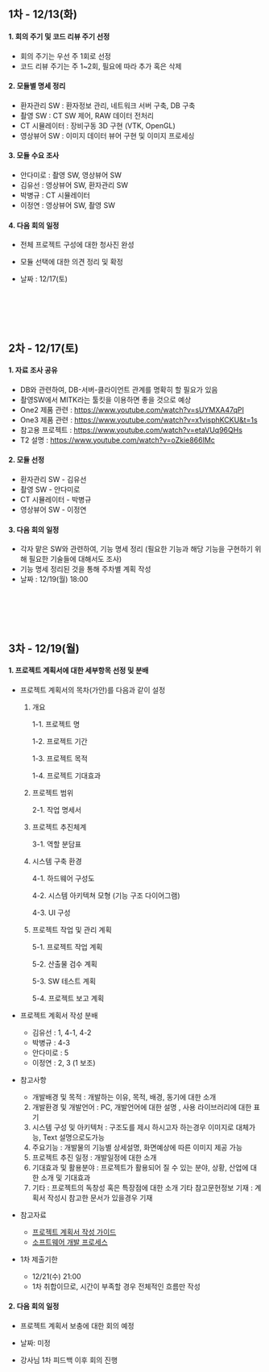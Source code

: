 <h2>1차 - 12/13(화)</h2>

<h4>1. 회의 주기 및 코드 리뷰 주기 선정</h4>

- 회의 주기는 우선 주 1회로 선정
- 코드 리뷰 주기는 주 1~2회, 필요에 따라 추가 혹은 삭제

<h4>2. 모듈별 명세 정리</h4>

- 환자관리 SW : 환자정보 관리, 네트워크 서버 구축, DB 구축
- 촬영 SW : CT SW 제어, RAW 데이터 전처리
- CT 시뮬레이터 : 장비구동 3D 구현 (VTK, OpenGL)
- 영상뷰어 SW : 이미지 데이터 뷰어 구현 및 이미지 프로세싱

<h4>3. 모듈 수요 조사</h4>

- 안다미로 : 촬영 SW, 영상뷰어 SW
- 김유선 : 영상뷰어 SW, 환자관리 SW
- 박병규 : CT 시뮬레이터
- 이정연 : 영상뷰어 SW, 촬영 SW

<h4>4. 다음 회의 일정</h4>

- 전체 프로젝트 구성에 대한 청사진 완성
- 모듈 선택에 대한 의견 정리 및 확정
- 날짜 : 12/17(토)  

  <br>

  <br>

  <br>

  <br>

<h2>2차 - 12/17(토)</h2>

<h4>1. 자료 조사 공유</h4>

- DB와 관련하여, DB-서버-클라이언트 관계를 명확히 할 필요가 있음
- 촬영SW에서 MITK라는 툴킷을 이용하면 좋을 것으로 예상
- One2 제품 관련 : https://www.youtube.com/watch?v=sUYMXA47qPI
- One3 제품 관련 : https://www.youtube.com/watch?v=x1visphKCKU&t=1s
- 참고용 프로젝트 : https://www.youtube.com/watch?v=etaVUq96QHs
- T2 설명 : https://www.youtube.com/watch?v=oZkie866IMc

<h4>2. 모듈 선정</h4>

- 환자관리 SW - 김유선
- 촬영 SW - 안다미로
- CT 시뮬레이터 - 박병규
- 영상뷰어 SW - 이정연

<h4>3. 다음 회의 일정</h4>

- 각자 맡은 SW와 관련하여, 기능 명세 정리 (필요한 기능과 해당 기능을 구현하기 위해 필요한 기술들에 대해서도 조사)
- 기능 명세 정리된 것을 통해 주차별 계획 작성
- 날짜 : 12/19(월) 18:00 

<br>

<br>

<br>

<br>

<h2>3차 - 12/19(월)</h2>

<h4>1. 프로젝트 계획서에 대한 세부항목 선정 및 분배</h4>

- 프로젝트 계획서의 목차(가안)를 다음과 같이 설정

  1. 개요

     1-1. 프로젝트 명

     1-2. 프로젝트 기간

     1-3. 프로젝트 목적

     1-4. 프로젝트 기대효과

  2. 프로젝트 범위

     2-1. 작업 명세서

  3. 프로젝트 추진체계

     3-1. 역할 분담표

  4. 시스템 구축 환경

     4-1. 하드웨어 구성도

     4-2. 시스템 아키텍쳐 모형 (기능 구조 다이어그램)

     4-3. UI 구성

  5. 프로젝트 작업 및 관리 계획

     5-1. 프로젝트 작업 계획

     5-2. 산출물 검수 계획

     5-3. SW 테스트 계획

     5-4. 프로젝트 보고 계획

- 프로젝트 계획서 작성 분배
  - 김유선 : 1, 4-1, 4-2
  - 박병규 : 4-3
  - 안다미로 : 5
  - 이정연 : 2, 3 (1 보조)

- 참고사항
  - 개발배경 및 목적 : 개발하는 이유, 목적, 배경, 동기에 대한 소개
  2. 개발환경 및 개발언어 : PC, 개발언어에 대한 설명 , 사용 라이브러리에 대한 표기 
  3. 시스템 구성 및 아키텍처 : 구조도를 제시 하시고자 하는경우 이미지로 대체가능, Text 설명으로도가능 
  4. 주요기능 : 개발물의 기능별 상세설명, 화면예상에 따른 이미지 제공 가능
  5. 프로젝트 추진 일정 : 개발일정에 대한 소개   
  6. 기대효과 및 활용분야 : 프로젝트가 활용되어 질 수 있는 분야, 상황, 산업에 대한 소개 및 기대효과
  7. 기타 : 프로젝트의 독창성 혹은 특장점에 대한 소개
  기타 참고문헌정보 기재 : 계획서 작성시 참고한 문서가 있을경우 기재 
- 참고자료
  - [프로젝트 계획서 작성 가이드](http://www.swbank.kr/html/pdf/sample/project_plan_guide.pdf)
  - [소프트웨어 개발 프로세스](https://pangtrue.tistory.com/category/Software%20Engineering)

- 1차 제출기한
  - 12/21(수) 21:00
  - 1차 취합이므로, 시간이 부족할 경우 전체적인 흐름만 작성

<h4>2. 다음 회의 일정</h4>

- 프로젝트 계획서 보충에 대한 회의 예정

- 날짜: 미정
- 강사님 1차 피드백 이후 회의 진행
